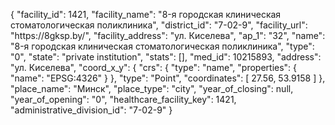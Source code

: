 {
    "facility_id": 1421,
    "facility_name": "8-я городская клиническая стоматологическая поликлиника",
    "district_id": "7-02-9",
    "facility_url": "https:\/\/8gksp.by\/",
    "facility_address": "ул. Киселева",
    "ap_1": "32",
    "name": "8-я городская клиническая стоматологическая поликлиника",
    "type": "0",
    "state": "private institution",
    "stats": [],
    "med_id": 10215893,
    "address": "ул. Киселева",
    "coord_x_y": {
        "crs": {
            "type": "name",
            "properties": {
                "name": "EPSG:4326"
            }
        },
        "type": "Point",
        "coordinates": [
            27.56,
            53.9158
        ]
    },
    "place_name": "Минск",
    "place_type": "city",
    "year_of_closing": null,
    "year_of_opening": "0",
    "healthcare_facility_key": 1421,
    "administrative_division_id": "7-02-9"
}